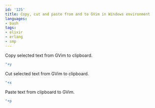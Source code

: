 ```yaml
---
id: '125'
title: Copy, cut and paste from and to GVim in Windows environment
languages:
- bash
tags:
- elixir
- erlang
- smp
---
```

Copy selected text from GVim to clipboard.


```bash
"+y
```
    

Cut selected text from GVim to clipboard.


```bash
"+x
```
    

Paste text from clipboard to GVim.


```bash
"+p
```
    

